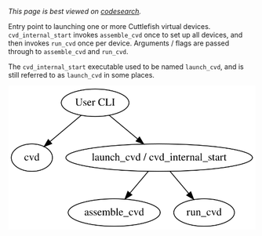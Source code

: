 _This page is best viewed on [codesearch]._

Entry point to launching one or more Cuttlefish virtual devices.
`cvd_internal_start` invokes `assemble_cvd` once to set up all devices, and
then invokes `run_cvd` once per device. Arguments / flags are passed through to
`assemble_cvd` and `run_cvd`.

The `cvd_internal_start` executable used to be named `launch_cvd`, and is still
referred to as `launch_cvd` in some places.

![linkage](./linkage.svg)

[codesearch]: https://cs.android.com/android/platform/superproject/+/master:device/google/cuttlefish/host/commands/start/README.md
